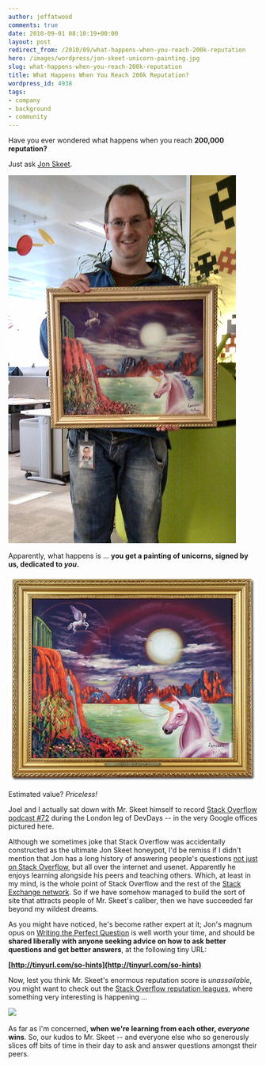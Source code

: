 ```yaml
---
author: jeffatwood
comments: true
date: 2010-09-01 08:10:19+00:00
layout: post
redirect_from: /2010/09/what-happens-when-you-reach-200k-reputation
hero: /images/wordpress/jon-skeet-unicorn-painting.jpg
slug: what-happens-when-you-reach-200k-reputation
title: What Happens When You Reach 200k Reputation?
wordpress_id: 4938
tags:
- company
- background
- community
---
```



Have you ever wondered what happens when you reach **200,000 reputation?**







Just ask [Jon Skeet](http://stackoverflow.com/users/22656/jon-skeet).



![](/images/wordpress/jon-skeet-unicorn-painting.jpg)



Apparently, what happens is ... **you get a painting of unicorns, signed by us, dedicated to _you_.**



![](/images/wordpress/unicorn-painting.jpg)



Estimated value? _Priceless!_



Joel and I actually sat down with Mr. Skeet himself to record [Stack Overflow podcast #72](http://blog.stackoverflow.com/2009/10/podcast-72/) during the London leg of DevDays -- in the very Google offices pictured here.



Although we sometimes joke that Stack Overflow was accidentally constructed as the ultimate Jon Skeet honeypot, I'd be remiss if I didn't mention that Jon has a long history of answering people's questions [not just on Stack Overflow](http://blog.stackoverflow.com/2008/11/stack-overflow-is-you/), but all over the internet and usenet. Apparently he enjoys learning alongside his peers and teaching others. Which, at least in my mind, is the whole point of Stack Overflow and the rest of the [Stack Exchange network](http://stackexchange.com). So if we have somehow managed to build the sort of site that attracts people of Mr. Skeet's caliber, then we have succeeded far beyond my wildest dreams.



As you might have noticed, he's become rather expert at it; Jon's magnum opus on [Writing the Perfect Question](http://msmvps.com/blogs/jon_skeet/archive/2010/08/29/writing-the-perfect-question.aspx) is well worth your time, and should be **shared liberally with anyone seeking advice on how to ask better questions and get better answers**, at the following tiny URL:



**[http://tinyurl.com/so-hints](http://tinyurl.com/so-hints)**



Now, lest you think Mr. Skeet's enormous reputation score is _unassailable_, you might want to check out the [Stack Overflow reputation leagues](http://stackexchange.com/leagues/1/week/stackoverflow), where something very interesting is happening …



[![](http://blog.stackoverflow.com/wp-content/uploads/so-reputation-leagues.png)](http://stackexchange.com/leagues/1/week/stackoverflow)



As far as I'm concerned, **when we're learning from each other, _everyone_ wins**. So, our kudos to Mr. Skeet -- and everyone else who so generously slices off bits of time in their day to ask and answer questions amongst their peers.

